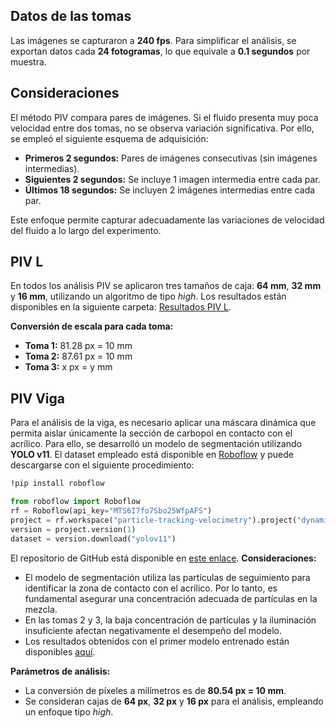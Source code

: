 ## Datos de las tomas

Las imágenes se capturaron a **240 fps**. Para simplificar el análisis, se exportan datos cada **24 fotogramas**, lo que equivale a **0.1 segundos** por muestra.

## Consideraciones

El método PIV compara pares de imágenes. Si el fluido presenta muy poca velocidad entre dos tomas, no se observa variación significativa. Por ello, se empleó el siguiente esquema de adquisición:

- **Primeros 2 segundos:** Pares de imágenes consecutivas (sin imágenes intermedias). 
- **Siguientes 2 segundos:** Se incluye 1 imagen intermedia entre cada par.
- **Últimos 18 segundos:** Se incluyen 2 imágenes intermedias entre cada par.

Este enfoque permite capturar adecuadamente las variaciones de velocidad del fluido a lo largo del experimento.
## PIV L

En todos los análisis PIV se aplicaron tres tamaños de caja: **64 mm**, **32 mm** y **16 mm**, utilizando un algoritmo de tipo *high*. Los resultados están disponibles en la siguiente carpeta: [Resultados PIV L](https://www.dropbox.com/home/TESIS/Resultados%20PIV/L).

**Conversión de escala para cada toma:**

- **Toma 1:** 81.28 px = 10 mm
- **Toma 2:** 87.61 px = 10 mm
- **Toma 3:** x px = y mm

## PIV Viga

Para el análisis de la viga, es necesario aplicar una máscara dinámica que permita aislar únicamente la sección de carbopol en contacto con el acrílico. Para ello, se desarrolló un modelo de segmentación utilizando **YOLO v11**. El dataset empleado está disponible en [Roboflow](https://app.roboflow.com/particle-tracking-velocimetry/dynamicmask-93zhi/1) y puede descargarse con el siguiente procedimiento:

```bash
!pip install roboflow
```

```python
from roboflow import Roboflow
rf = Roboflow(api_key="MTS6I7fo7Sbo25WfpAFS")
project = rf.workspace("particle-tracking-velocimetry").project("dynamicmask-93zhi")
version = project.version(1)
dataset = version.download("yolov11")
```
El repositorio de GitHub está disponible en [este enlace](https://github.com/LukasWolff2002/DynamicMask).
**Consideraciones:**

- El modelo de segmentación utiliza las partículas de seguimiento para identificar la zona de contacto con el acrílico. Por lo tanto, es fundamental asegurar una concentración adecuada de partículas en la mezcla.
- En las tomas 2 y 3, la baja concentración de partículas y la iluminación insuficiente afectan negativamente el desempeño del modelo.
- Los resultados obtenidos con el primer modelo entrenado están disponibles [aquí](https://www.dropbox.com/home/TESIS/Resultados%20PIV/Viga/Toma%201%20Primer%20Modelo%20Mascaras%20Dinamicas).

**Parámetros de análisis:**

- La conversión de píxeles a milímetros es de **80.54 px = 10 mm**.
- Se consideran cajas de **64 px**, **32 px** y **16 px** para el análisis, empleando un enfoque tipo *high*.

